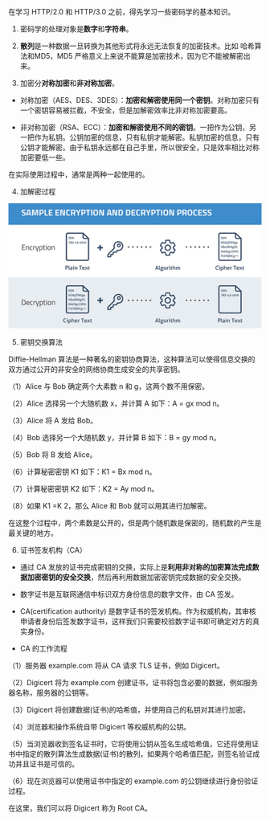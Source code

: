 在学习 HTTP/2.0 和 HTTP/3.0 之前，得先学习一些密码学的基本知识。

1. 密码学的处理对象是**数字**和**字符串**。

2. **散列**是一种数据一旦转换为其他形式将永远无法恢复的加密技术。比如 哈希算法和MD5，MD5 严格意义上来说不能算是加密技术，因为它不能被解密出来。

3. 加密分**对称加密**和**非对称加密**。

- 对称加密（AES、DES、3DES）：**加密和解密使用同一个密钥**。对称加密只有一个密钥容易被拦截，不安全，但是加解密效率比非对称加密要高。

- 非对称加密（RSA、ECC）：**加密和解密使用不同的密钥**。一把作为公钥，另一把作为私钥。公钥加密的信息，只有私钥才能解密。私钥加密的信息，只有公钥才能解密。由于私钥永远都在自己手里，所以很安全，只是效率相比对称加密要低一些。

在实际使用过程中，通常是两种一起使用的。

4. 加解密过程

![cipher](../.vuepress/public/assets/image/http/cipher1.png 'cipher')

5. 密钥交换算法

Diffie-Hellman 算法是一种著名的密钥协商算法，这种算法可以使得信息交换的双方通过公开的非安全的网络协商生成安全的共享密钥。

（1）Alice 与 Bob 确定两个大素数 n 和 g，这两个数不用保密。

（2）Alice 选择另一个大随机数 x，并计算 A 如下：A = gx mod n。

（3）Alice 将 A 发给 Bob。

（4）Bob 选择另一个大随机数 y，并计算 B 如下：B = gy mod n。

（5）Bob 将 B 发给 Alice。

（6）计算秘密密钥 K1 如下：K1 = Bx mod n。

（7）计算秘密密钥 K2 如下：K2 = Ay mod n。

（8）如果 K1 =K 2，那么 Alice 和 Bob 就可以用其进行加解密。

在这整个过程中，两个素数是公开的，但是两个随机数是保密的，随机数的产生是最关键的地方。

6. 证书签发机构（CA）

- 通过 CA 发放的证书完成密钥的交换，实际上是**利用非对称的加密算法完成数据加密密钥的安全交换**，然后再利用数据加密密钥完成数据的安全交换。

- 数字证书是互联网通信中标识双方身份信息的数字文件，由 CA 签发。

- CA(certification authority) 是数字证书的签发机构。作为权威机构，其审核申请者身份后签发数字证书，这样我们只需要校验数字证书即可确定对方的真实身份。

- CA 的工作流程

（1）服务器 example.com 将从 CA 请求 TLS 证书，例如 Digicert。

（2）Digicert 将为 example.com 创建证书，证书将包含必要的数据，例如服务器名称，服务器的公钥等。

（3）Digicert 将创建数据(证书)的哈希值，并使用自己的私钥对其进行加密。

（4）浏览器和操作系统自带 Digicert 等权威机构的公钥。

（5）当浏览器收到签名证书时，它将使用公钥从签名生成哈希值，它还将使用证书中指定的散列算法生成数据(证书)的散列，如果两个哈希值匹配，则签名验证成功并且证书是可信的。

（6）现在浏览器可以使用证书中指定的 example.com 的公钥继续进行身份验证过程。

在这里，我们可以将 Digicert 称为 Root CA。